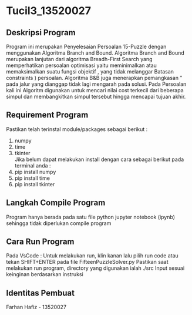 # Tucil3_13520027

## Deskripsi Program
Program ini merupakan Penyelesaian Persoalan 15-Puzzle dengan menggunakan Algoritma Branch and Bound.
Algoritma Branch and Bound merupakan lanjutan dari algoritma Breadh-First Search yang memperhatikan persoalan optimisasi yaitu meminimalkan atau memaksimalkan suatu fungsi objektif , yang tidak melanggar Batasan constraints ) persoalan. Algoritma B&B juga menerapkan pemangkasan ” pada jalur yang dianggap tidak lagi mengarah pada solusi.
Pada Persoalan kali ini Algoritm digunakan untuk mencari nilai cost terkecil dari beberapa simpul dan membangkitkan simpul tersebut hingga mencapai tujuan akhir.

## Requirement Program
Pastikan telah terinstal module/packages sebagai berikut :  
1. numpy
2. time
3. tkinter  
Jika belum dapat melakukan install dengan cara sebagai berikut pada terminal anda :  
1. pip install numpy
2. pip install time
3. pip install tkinter

## Langkah Compile Program
Program hanya berada pada satu file python jupyter notebook (ipynb) sehingga tidak diperlukan compile program

## Cara Run Program
Pada VsCode :
Untuk melakukan run, klin kanan lalu pilih run code atau tekan SHIFT+ENTER pada file FifteenPuzzleSolver.py
Pastikan saat melakukan run program, directory yang digunakan ialah ./src
Input sesuai keinginan berdasarkan instruksi

## Identitas Pembuat
Farhan Hafiz - 13520027